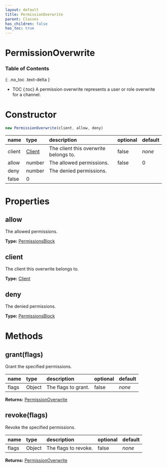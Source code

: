```yaml
---
layout: default
title: PermissionOverwrite
parent: Classes
has_children: false
has_toc: true
---
```


# PermissionOverwrite
### Table of Contents
{: .no_toc .text-delta }

- TOC
{:toc}
A permission overwrite represents a user or role
overwrite for a channel.
# Constructor
```js
new PermissionOverwrite(client, allow, deny)
```

| name | type | description | optional | default |
|:-----|:-----|:------------|:---------|:--------|
| client | [Client](/classes/Client) | The client this overwrite belongs to. | false | *none* |
| allow | number | The allowed permissions. | false | 0 |
| deny | number | The denied permissions.
 | false | 0 |

# Properties
## allow
The allowed permissions.

**Type:** [PermissionsBlock](/classes/PermissionsBlock)

## client
The client this overwrite belongs to.

**Type:** [Client](/classes/Client)

## deny
The denied permissions.

**Type:** [PermissionsBlock](/classes/PermissionsBlock)

# Methods
## grant(flags)
Grant the specified permissions.

| name | type | description | optional | default |
|:-----|:-----|:------------|:---------|:--------|
| flags | Object | The flags to grant. | false | *none* |

**Returns:** [PermissionOverwrite](/classes/PermissionOverwrite)

## revoke(flags)
Revoke the specified permissions.

| name | type | description | optional | default |
|:-----|:-----|:------------|:---------|:--------|
| flags | Object | The flags to revoke. | false | *none* |

**Returns:** [PermissionOverwrite](/classes/PermissionOverwrite)

